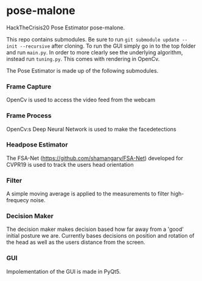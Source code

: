 # pose-malone
HackTheCrisis20 Pose Estimator pose-malone.

This repo contains submodules. Be sure to run `git submodule update --init --recursive` after cloning. To run the GUI simply go in to the top folder and run `main.py`. In order to more clearly see the underlying algorithm, instead run `tuning.py`. This comes with rendering in OpenCv.

The Pose Estimator is made up of the following submodules.
### Frame Capture
OpenCv is used to access the video feed from the webcam
### Frame Process
OpenCv:s Deep Neural Network is used to make the facedetections
### Headpose Estimator
The FSA-Net (https://github.com/shamangary/FSA-Net) developed for CVPR19 is used to track the users head orientation
### Filter
A simple moving average is applied to the measurements to filter high-frequecy noise. 
### Decision Maker
The decision maker makes decision based how far away from a 'good' initial posture we are. Currently bases decisions on position and rotation of the head as well as the users distance from the screen.
### GUI
Impolementation of the GUI is made in PyQt5. 
